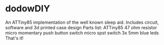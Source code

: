 # dodowDIY
An ATTiny85 implementation of the well known sleep aid. Includes circuit, software and 3d printed case design
Parts list:
ATTiny85
47 ohm resistor
micro momentary push button switch
micro spst switch
3x 5mm blue leds
That's it!
